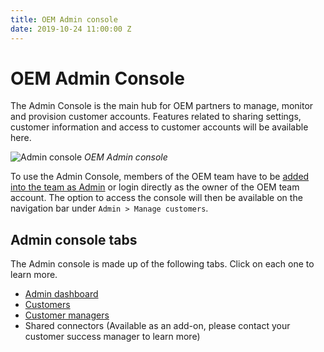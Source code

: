 ```yaml
---
title: OEM Admin console
date: 2019-10-24 11:00:00 Z
---
```


# OEM Admin Console

The Admin Console is the main hub for OEM partners to manage, monitor and provision customer accounts. Features related to sharing settings, customer information and access to customer accounts will be available here.

![Admin console](~@img/oem/admin-console/admin-console-dashboard2.png)
*OEM Admin console*

To use the Admin Console, members of the OEM team have to be [added into the team as Admin](/user-accounts-and-teams/team-collaboration.md) or login directly as the owner of the OEM team account. The option to access the console will then be available on the navigation bar under `Admin > Manage customers`.

## Admin console tabs

The Admin console is made up of the following tabs. Click on each one to learn more.

- [Admin dashboard](/oem/admin-console/oem-dashboard.md)
- [Customers](/oem/admin-console/customers.md)
- [Customer managers](/oem/admin-console/customer-managers.md)
- Shared connectors (Available as an add-on, please contact your customer success manager to learn more)
